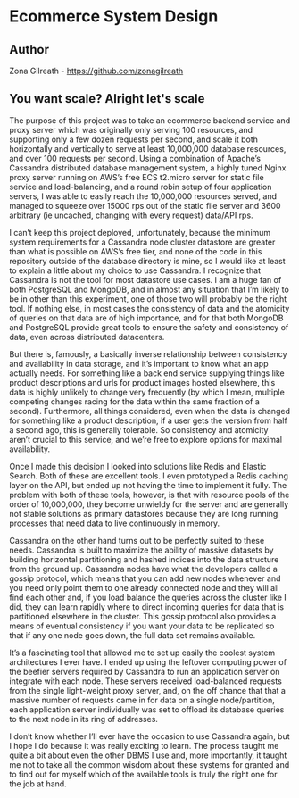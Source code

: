 # Ecommerce System Design 
## Author
Zona Gilreath - https://github.com/zonagilreath
## You want scale? Alright let's scale 
The purpose of this project was to take an ecommerce backend service and proxy server which was originally only serving 100 resources, and supporting only a few dozen requests per second, and scale it both horizontally and vertically to serve at least 10,000,000 database resources, and over 100 requests per second. Using a combination of Apache’s Cassandra distributed database management system, a highly tuned Nginx proxy server running on AWS’s free ECS t2.micro server for static file service and load-balancing, and a round robin setup of four application servers, I was able to easily reach the 10,000,000 resources served, and managed to squeeze over 15000 rps out of the static file server and 3600 arbitrary (ie uncached, changing with every request) data/API rps. 

I can’t keep this project deployed, unfortunately, because the minimum system requirements for a Cassandra node cluster datastore are greater than what is possible on AWS’s free tier, and none of the code in this repository outside of the database directory is mine, so I would like at least to explain a little about my choice to use Cassandra. I recognize that Cassandra is not the tool for most datastore use cases. I am a huge fan of both PostgreSQL and MongoDB, and in almost any situation that I’m likely to be in other than this experiment, one of those two will probably be the right tool. If nothing else, in most cases the consistency of data and the atomicity of queries on that data are of high importance, and for that both MongoDB and PostgreSQL provide great tools to ensure the safety and consistency of data, even across distributed datacenters. 

But there is, famously, a basically inverse relationship between consistency and availability in data storage, and it’s important to know what an app actually needs. For something like a back end service supplying things like product descriptions and urls for product images hosted elsewhere, this data is highly unlikely to change very frequently (by which I mean, multiple competing changes racing for the data within the same fraction of a second). Furthermore, all things considered, even when the data is changed for something like a product description, if a user gets the version from half a second ago, this is generally tolerable. So consistency and atomicity aren’t crucial to this service, and we’re free to explore options for maximal availability. 

Once I made this decision I looked into solutions like Redis and Elastic Search. Both of these are excellent tools. I even prototyped a Redis caching layer on the API, but ended up not having the time to implement it fully. The problem with both of these tools, however, is that with resource pools of the order of 10,000,000, they become unwieldy for the server and are generally not stable solutions as primary datastores because they are long running processes that need data to live continuously in memory.

Cassandra on the other hand turns out to be perfectly suited to these needs. Cassandra is built to maximize the ability of massive datasets by building horizontal partitioning and hashed indices into the data structure from the ground up. Cassandra nodes have what the developers called a gossip protocol, which means that you can add new nodes whenever and you need only point them to one already connected node and they will all find each other and, if you load balance the queries across the cluster like I did, they can learn rapidly where to direct incoming queries for data that is partitioned elsewhere in the cluster. This gossip protocol also provides a means of eventual consistency if you want your data to be replicated so that if any one node goes down, the full data set remains available. 

It’s a fascinating tool that allowed me to set up easily the coolest system architectures I ever have. I ended up using the leftover computing power of the beefier servers required by Cassandra to run an application server on integrate with each node. These servers received load-balanced requests from the single light-weight proxy server, and, on the off chance that that a massive number of requests came in for data on a single node/partition, each application server individually was set to offload its database queries to the next node in its ring of addresses.

I don’t know whether I’ll ever have the occasion to use Cassandra again, but I hope I do because it was really exciting to learn. The process taught me quite a bit about even the other DBMS I use and, more importantly, it taught me not to take all the common wisdom about these systems for granted and to find out for myself which of the available tools is truly the right one for the job at hand. 

